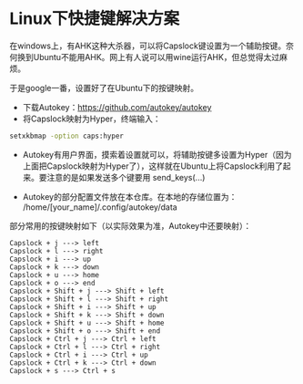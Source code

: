 # Linux下快捷键解决方案
在windows上，有AHK这种大杀器，可以将Capslock键设置为一个辅助按键。奈何换到Ubuntu不能用AHK。网上有人说可以用wine运行AHK，但总觉得太过麻烦。

于是google一番，设置好了在Ubuntu下的按键映射。

- 下载Autokey：https://github.com/autokey/autokey
- 将Capslock映射为Hyper，终端输入：  
```sh
setxkbmap -option caps:hyper 
```
- Autokey有用户界面，摸索着设置就可以，将辅助按键多设置为Hyper（因为上面把Capslock映射为Hyper了），这样就在Ubuntu上将Capslock利用了起来。要注意的是如果发送多个键要用  send_keys(...)

- Autokey的部分配置文件放在本仓库。在本地的存储位置为：  /home/[your_name]/.config/autokey/data

部分常用的按键映射如下（以实际效果为准，Autokey中还要映射）：
```
Capslock + j ---> left
Capslock + l ---> right
Capslock + i ---> up
Capslock + k ---> down
Capslock + u ---> home
Capslock + o ---> end
Capslock + Shift + j ---> Shift + left
Capslock + Shift + l ---> Shift + right
Capslock + Shift + i ---> Shift + up
Capslock + Shift + k ---> Shift + down
Capslock + Shift + u ---> Shift + home
Capslock + Shift + o ---> Shift + end
Capslock + Ctrl + j ---> Ctrl + left
Capslock + Ctrl + l ---> Ctrl + right
Capslock + Ctrl + i ---> Ctrl + up
Capslock + Ctrl + k ---> Ctrl + down
Capslock + s ---> Ctrl + s
```
